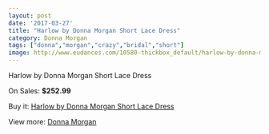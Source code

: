 ```yaml
---
layout: post
date: '2017-03-27'
title: "Harlow by Donna Morgan Short Lace Dress"
category: Donna Morgan
tags: ["donna","morgan","crazy","bridal","short"]
image: http://www.eudances.com/10580-thickbox_default/harlow-by-donna-morgan-short-lace-dress.jpg
---
```

Harlow by Donna Morgan Short Lace Dress

On Sales: **$252.99**
<a href="https://www.eudances.com/en/donna-morgan/3421-harlow-by-donna-morgan-short-lace-dress.html"><amp-img layout="responsive" width="600" height="600" src="//www.eudances.com/10580-thickbox_default/harlow-by-donna-morgan-short-lace-dress.jpg" alt="Harlow by Donna Morgan Short Lace Dress 0" /></a>
<a href="https://www.eudances.com/en/donna-morgan/3421-harlow-by-donna-morgan-short-lace-dress.html"><amp-img layout="responsive" width="600" height="600" src="//www.eudances.com/10582-thickbox_default/harlow-by-donna-morgan-short-lace-dress.jpg" alt="Harlow by Donna Morgan Short Lace Dress 1" /></a>
<a href="https://www.eudances.com/en/donna-morgan/3421-harlow-by-donna-morgan-short-lace-dress.html"><amp-img layout="responsive" width="600" height="600" src="//www.eudances.com/10581-thickbox_default/harlow-by-donna-morgan-short-lace-dress.jpg" alt="Harlow by Donna Morgan Short Lace Dress 2" /></a>

Buy it: [Harlow by Donna Morgan Short Lace Dress](https://www.eudances.com/en/donna-morgan/3421-harlow-by-donna-morgan-short-lace-dress.html "Harlow by Donna Morgan Short Lace Dress")

View more: [Donna Morgan](https://www.eudances.com/en/62-Donna-Morgan "Donna Morgan")